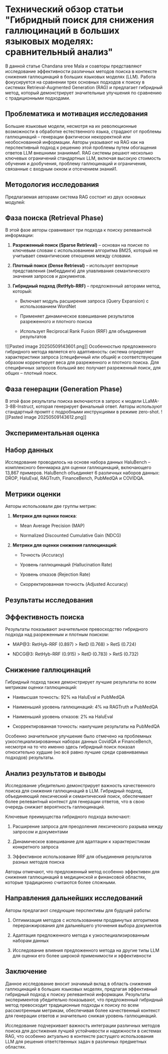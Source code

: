 # Технический обзор статьи "Гибридный поиск для снижения галлюцинаций в больших языковых моделях: сравнительный анализ"

В данной статье Chandana sree Mala и соавторы представляют исследование эффективности различных методов поиска в контексте снижения галлюцинаций в больших языковых моделях (LLM). Работа фокусируется на сравнении трех основных подходов к поиску в системах Retrieval-Augmented Generation (RAG) и предлагает гибридный метод, который демонстрирует значительные улучшения по сравнению с традиционными подходами.

## Проблематика и мотивация исследования

Большие языковые модели, несмотря на их революционные возможности в обработке естественного языка, страдают от проблемы галлюцинаций – генерации фактически некорректной или необоснованной информации. Авторы указывают на RAG как на перспективный подход к решению этой проблемы путем обогащения ответов LLM внешними знаниями1. RAG системы решают несколько ключевых ограничений стандартных LLM, включая высокую стоимость обучения и дообучения, проблему галлюцинаций и ограничения, связанные с входным окном и отсечением знаний1.

## Методология исследования

Предлагаемая авторами система RAG состоит из двух основных модулей:

## Фаза поиска (Retrieval Phase)

В этой фазе авторы сравнивают три подхода к поиску релевантной информации:

1. **Разреженный поиск (Sparse Retrieval)** – основан на поиске по ключевым словам с использованием алгоритма BM25, который не учитывает семантические отношения между словами.
    
2. **Плотный поиск (Dense Retrieval)** – использует векторные представления (эмбеддинги) для улавливания семантического значения запросов и документов.
    
3. **Гибридный подход (RetHyb-RRF)** – предложенный авторами метод, который:
    
    - Включает модуль расширения запроса (Query Expansion) с использованием WordNet
        
    - Применяет динамическое взвешивание результатов разреженного и плотного поиска
        
    - Использует Reciprocal Rank Fusion (RRF) для объединения результатов
        
![[Pasted image 20250509143601.png]]
Особенностью предложенного гибридного метода является его адаптивность: система определяет характеристики запроса (специфичный или общий) и соответствующим образом корректирует веса для разреженного и плотного поиска. Для специфичных запросов больший вес получает разреженный поиск, для общих – плотный поиск.

## Фаза генерации (Generation Phase)

В этой фазе результаты поиска включаются в запрос к модели LLaMA-3-8B-Instruct, которая генерирует финальный ответ. Авторы используют стандартный промпт с подробными инструкциями в режиме zero-shot.
![[Pasted image 20250509143612.png]]
## Экспериментальная оценка

## Набор данных

Исследование проводилось на основе набора данных HaluBench – комплексного бенчмарка для оценки галлюцинаций, включающего 13,867 примеров. HaluBench объединяет 6 различных наборов данных: DROP, HaluEval, RAGTruth, FinanceBench, PubMedQA и COVIDQA.

## Метрики оценки

Авторы использовали две группы метрик:

1. **Метрики для оценки поиска**:
    
    - Mean Average Precision (MAP)
        
    - Normalized Discounted Cumulative Gain (NDCG)
        
2. **Метрики для оценки снижения галлюцинаций**:
    
    - Точность (Accuracy)
        
    - Уровень галлюцинаций (Hallucination Rate)
        
    - Уровень отказов (Rejection Rate)
        
    - Скорректированная точность (Adjusted Accuracy)
        

## Результаты исследования

## Эффективность поиска

Результаты показывают значительное превосходство гибридного подхода над разреженным и плотным поиском:

- MAP@3: RetHyb-RRF (0.897) > RetD (0.768) > RetS (0.724)
    
- NDCG@3: RetHyb-RRF (0.915) > RetD (0.783) > RetS (0.732)
    

## Снижение галлюцинаций

Гибридный подход также демонстрирует лучшие результаты по всем метрикам оценки галлюцинаций:

- Наивысшая точность: 92% на HaluEval и PubMedQA
    
- Наименьший уровень галлюцинаций: 4% на RAGTruth и PubMedQA
    
- Наименьший уровень отказов: 2% на HaluEval
    
- Скорректированная точность: наилучшие результаты на PubMedQA
    

Особенно значительное улучшение было отмечено на проблемных узкоспециализированных наборах данных CovidQA и FinanceBench, несмотря на то что именно здесь гибридный поиск показал относительно худшие (но всё равно лучшие среди сравниваемых подходов) результаты.

## Анализ результатов и выводы

Исследование убедительно демонстрирует важность качественного поиска для снижения галлюцинаций в LLM. Гибридный подход, объединяющий лексический и семантический поиск, обеспечивает более релевантный контекст для генерации ответов, что в свою очередь снижает вероятность галлюцинаций.

Ключевые преимущества гибридного подхода включают:

1. Расширение запроса для преодоления лексического разрыва между запросом и документами
    
2. Динамическое взвешивание для адаптации к характеристикам конкретного запроса
    
3. Эффективное использование RRF для объединения результатов разных методов поиска
    

Авторы отмечают, что предложенный метод особенно эффективен для снижения галлюцинаций в медицинской и финансовой областях, которые традиционно считаются более сложными.

## Направления дальнейших исследований

Авторы предлагают следующие перспективы для будущей работы:

1. Оптимизация методов с использованием продвинутых алгоритмов переранжирования для дальнейшего уточнения выбора документов
    
2. Адаптация предложенного метода к узкоспециализированным наборам данных
    
3. Исследование влияния предложенного метода на другие типы LLM для оценки его более широкой применимости и эффективности
    

## Заключение

Данное исследование вносит значимый вклад в область снижения галлюцинаций в больших языковых моделях, предлагая эффективный гибридный подход к поиску релевантной информации. Результаты экспериментов убедительно показывают, что предложенный гибридный метод превосходит традиционные подходы к поиску по всем рассмотренным метрикам, обеспечивая более качественный контекст для генерации ответов и значительно снижая уровень галлюцинаций.

Исследование подчеркивает важность интеграции различных методов поиска для достижения лучшей устойчивости и надежности в системах RAG, что особенно актуально в контексте растущего использования LLM для решения ответственных задач в различных предметных областях.
